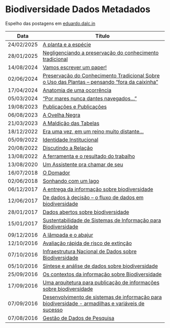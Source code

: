 # Biodiversidade Dados Metadados

Espelho das postagens em [eduardo.dalc.in](https://eduardo.dalc.in)

| Data | Título |
| --- | --- |
| 24/02/2025 | [A planta e a espécie]() |
| 28/01/2025 | [Negligenciando a preservação do conhecimento tradicional]() |
| 14/08/2024 | [Vamos escrever um paper!]() |
| 02/06/2024 | [Preservação do Conhecimento Tradicional Sobre o Uso das Plantas – pensando “fora da caixinha”]() |
| 17/04/2024 | [Anatomia de uma ocorrência]() |
| 05/03/2024 | [“Por mares nunca dantes navegados…”](https://github.com/edalcin/BiodiversidadeDadosMetadados/blob/main/posts/20240305-porMaresNuncaDantesNavegados.md) |
| 19/08/2023 | [Publicações e Publicações](https://github.com/edalcin/BiodiversidadeDadosMetadados/blob/main/posts/20230819-PublicaoesPublicacoes.md) |
| 06/08/2023 | [A Ovelha Negra](https://github.com/edalcin/BiodiversidadeDadosMetadados/blob/main/posts/20230806-ovelhaNegra.md) |
| 21/03/2023 | [A Maldição das Tabelas](https://github.com/edalcin/BiodiversidadeDadosMetadados/blob/main/posts/20230321-maldicaoTabelas.md) |
| 18/12/2022 | [Era uma vez, em um reino muito distante…](https://github.com/edalcin/BiodiversidadeDadosMetadados/blob/main/posts/20221218-eraUmaVez.md) |
| 05/09/2022 | [Identidade Institucional](https://github.com/edalcin/BiodiversidadeDadosMetadados/blob/main/posts/20220905-identidadeInstitucional.md) |
| 20/08/2022 | [Discutindo a Relação](https://github.com/edalcin/BiodiversidadeDadosMetadados/blob/main/posts/20220820-discutindoRelacao.md) |
| 13/08/2022 | [A ferramenta e o resultado do trabalho](https://github.com/edalcin/BiodiversidadeDadosMetadados/blob/main/posts/20220813-ferramentaResultadoTrabalho.md) |
| 13/08/2020 | [Um Assistente pra chamar de seu](https://github.com/edalcin/BiodiversidadeDadosMetadados/blob/main/posts/20200813-assistentePraChamarSeu.md) |
| 16/07/2018 | [O Domador](https://github.com/edalcin/BiodiversidadeDadosMetadados/blob/main/posts/20180716-domador.md) |
| 02/06/2018 | [Sonhando com um lago](https://github.com/edalcin/BiodiversidadeDadosMetadados/blob/main/posts/20180602-sonhandoLago.md) |
| 06/12/2017 | [A entrega da informação sobre biodiversidade](https://github.com/edalcin/BiodiversidadeDadosMetadados/blob/main/posts/20171206-entregaInformacaoBiodiversidade.md) |
| 12/06/2017 | [De dados à decisão – o fluxo de dados em biodiversidade](https://github.com/edalcin/BiodiversidadeDadosMetadados/blob/main/posts/20170612-dadosDecisao.md) |
| 28/01/2017 | [Dados abertos sobre biodiversidade](https://github.com/edalcin/BiodiversidadeDadosMetadados/blob/main/posts/20170128-dadosAbertosBiodiversidade.md) |
| 15/01/2017 | [Sustentabilidade de Sistemas de Informação para Biodiversidade](https://github.com/edalcin/BiodiversidadeDadosMetadados/blob/main/posts/20170115-sustentabilidadeSistemas.md) |
| 09/12/2016 | [A lâmpada e o abajur](https://github.com/edalcin/BiodiversidadeDadosMetadados/blob/main/posts/20161209-lampadaAbajur.md) |
| 12/10/2016 | [Avaliação rápida de risco de extinção](https://github.com/edalcin/BiodiversidadeDadosMetadados/blob/main/posts/20161012-avaliacaoRapidaRiscoExtencao.md) |
| 07/10/2016 | [Infraestrutura Nacional de Dados sobre Biodiversidade](https://github.com/edalcin/BiodiversidadeDadosMetadados/blob/main/posts/20161007-infraestruturaNacionalDadosBiodiversidade.md) |
| 05/10/2016 | [Síntese e análise de dados sobre biodiversidade](https://github.com/edalcin/BiodiversidadeDadosMetadados/blob/main/posts/20161005-sinteseAnaliseDadosBiodiversidade.md) |
| 25/09/2016 | [Os contextos da informação sobre Biodiversidade](https://github.com/edalcin/BiodiversidadeDadosMetadados/blob/main/posts/20160925-contextosInformacaoBiodiversidade.md) |
| 17/09/2016 | [Uma arquitetura para publicação de informações sobre biodiversidade](https://github.com/edalcin/BiodiversidadeDadosMetadados/blob/main/posts/20160917-arquiteturaPublicacaoInformacoesBiodiversidade.md) |
| 07/09/2016 | [Desenvolvimento de sistemas de informação para biodiversidade - armadilhas e variáveis de sucesso](https://github.com/edalcin/BiodiversidadeDadosMetadados/blob/main/posts/20160907-desenvolvimentoSistemasInformacaoBiodiversidade.md) |
| 07/08/2016 | [Gestão de Dados de Pesquisa](https://github.com/edalcin/BiodiversidadeDadosMetadados/blob/main/posts/20160807-gestaoDadosPesquisa.md) |

